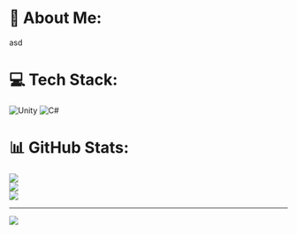 # 💫 About Me:
asd


# 💻 Tech Stack:
![Unity](https://img.shields.io/badge/unity-%23000000.svg?style=for-the-badge&logo=unity&logoColor=white) ![C#](https://img.shields.io/badge/c%23-%23239120.svg?style=for-the-badge&logo=csharp&logoColor=white)
# 📊 GitHub Stats:
![](https://github-readme-stats.vercel.app/api?username=bartek25822&theme=dark&hide_border=false&include_all_commits=false&count_private=false)<br/>
![](https://github-readme-streak-stats.herokuapp.com/?user=bartek25822&theme=dark&hide_border=false)<br/>
![](https://github-readme-stats.vercel.app/api/top-langs/?username=bartek25822&theme=dark&hide_border=false&include_all_commits=false&count_private=false&layout=compact)

---
[![](https://visitcount.itsvg.in/api?id=bartek25822&icon=0&color=0)](https://visitcount.itsvg.in)

<!-- Proudly created with GPRM ( https://gprm.itsvg.in ) -->
